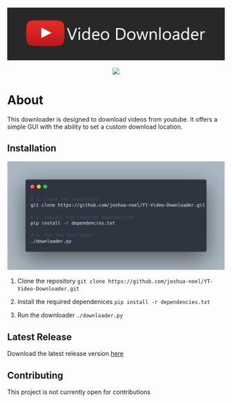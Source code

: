 <p align="center">
  <img src="https://github.com/joshua-noel/YT-Video-Downloader/blob/main/banner.png">
</p>

<p align="center">
 
  <img src="https://img.shields.io/github/v/release/joshua-noel/YT-Video-Downloader">
</p>

# About
This downloader is designed to download videos from youtube. It offers a simple GUI with the ability to set a custom download location.

## Installation

![alt text](https://github.com/joshua-noel/YT-Video-Downloader/blob/main/carbon.png?raw=true)

1. Clone the repository
`git clone https://github.com/joshua-noel/YT-Video-Downloader.git`

2. Install the required dependenices
`pip install -r dependencies.txt`

3. Run the downloader
`./downloader.py`

## Latest Release
Download the latest release version [here](https://github.com/joshua-noel/YT-Video-Downloader/releases/tag/v0.5-Public)

## Contributing
This project is not currently open for contributions
